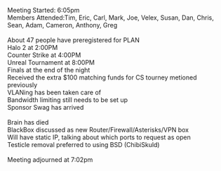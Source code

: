 Meeting Started: 6:05pm<br />
Members Attended:Tim, Eric, Carl, Mark, Joe, Velex, Susan, Dan, Chris, Sean, Adam, Cameron, Anthony, Greg<br />
<br />
About 47 people have preregistered for PLAN<br />
Halo 2 at 2:00PM<br />
Counter Strike at 4:00PM<br />
Unreal Tournament at 8:00PM<br />
Finals at the end of the night<br />
Received the extra $100 matching funds for CS tourney metioned previously<br />
VLANing has been taken care of<br />
Bandwidth limiting still needs to be set up<br />
Sponsor Swag has arrived<br />
<br />
Brain has died<br />
BlackBox discussed as new Router/Firewall/Asterisks/VPN box<br />
Will have static IP, talking about which ports to request as open<br />
Testicle removal preferred to using BSD (ChibiSkuld)<br />
<br />
Meeting adjourned at 7:02pm